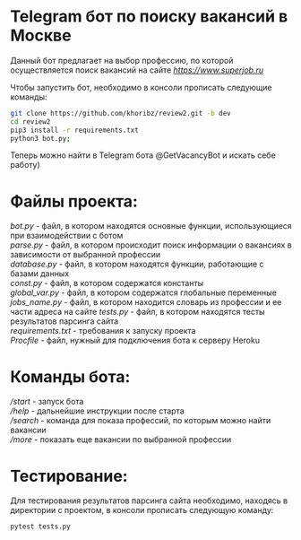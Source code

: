 # Telegram бот по поиску вакансий в Москве

Данный бот предлагает на выбор профессию, по которой осуществляется поиск вакансий
на сайте *https://www.superjob.ru*

Чтобы запустить бот, необходимо в консоли прописать следующие команды:
``` bash
git clone https://github.com/khoribz/review2.git -b dev
cd review2
pip3 install -r requirements.txt
python3 bot.py;
```
Теперь можно найти в Telegram бота @GetVacancyBot и искать себе работу)


# Файлы проекта:
_bot.py_ - файл, в котором находятся основные функции, использующиеся при взаимодействии с ботом   
_parse.py_ - файл, в котором происходит поиск информации о вакансиях в зависимости от выбранной профессии   
_database.py_ - файл, в котором находятся функции, работающие с базами данных   
_const.py_ - файл, в котором содержатся константы   
_global_var.py_ - файл, в котором содержатся глобальные переменные   
_jobs_name.py_ - файл, в котором находится словарь из профессии и ее части адреса на сайте 
_tests.py_ - файл, в котором находятся тесты результатов парсинга сайта  
_requirements.txt_ - требования к запуску проекта  
_Procfile_ - файл, нужный для подключения бота к серверу Heroku  

# Команды бота:
_/start_ - запуск бота   
_/help_ - дальнейшие инструкции после старта  
_/search_ - команда для показа профессий, по которым можно найти вакансии  
_/more_ - показать еще вакансии по выбранной профессии  

# Тестирование:
Для тестирования результатов парсинга сайта необходимо, находясь в директории с проектом,
в консоли прописать следующую команду:
``` bash
pytest tests.py
```